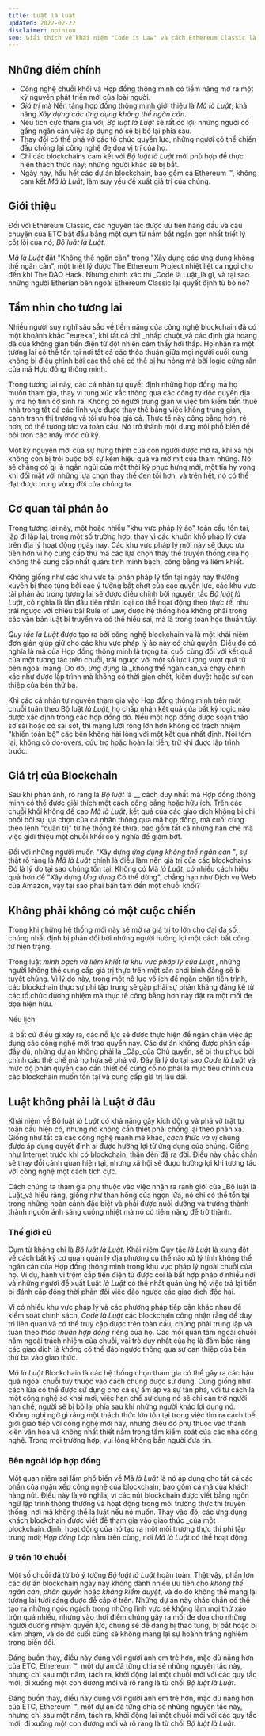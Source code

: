 ```yaml
---
title: Luật là luật
updated: 2022-02-22
disclaimer: opinion
seo: Giải thích về khái niệm "Code is Law" và cách Ethereum Classic là một trong số ít các dự án blockchain cho phép mở ra tương lai tươi sáng này.
---
```


## Những điểm chính

- Công nghệ chuỗi khối và Hợp đồng thông minh có tiềm năng mở ra một kỷ nguyên phát triển mới của loài người.
- _Giá trị_ mà Nền tảng hợp đồng thông minh giới thiệu là _Mã là Luật_; khả năng _Xây dựng các ứng dụng không thể ngăn cản_.
- Nếu tích cực tham gia với, _Bộ luật là Luật_ sẽ rất có lợi; những người cố gắng ngăn cản việc áp dụng nó sẽ bị bỏ lại phía sau.
- Thay đổi có thể phá vỡ các tổ chức quyền lực, những người có thể chiến đấu chống lại công nghệ đe dọa vị trí của họ.
- Chỉ các blockchains cam kết với _Bộ luật là Luật_ mới phù hợp để thực hiện thách thức này; những người khác sẽ bị bắt.
- Ngày nay, hầu hết các dự án blockchain, bao gồm cả Ethereum ™, không cam kết _Mã là Luật_, làm suy yếu đề xuất giá trị của chúng.

## Giới thiệu

Đối với Ethereum Classic, các nguyên tắc được ưu tiên hàng đầu và câu chuyện của ETC bắt đầu bằng một cụm từ nắm bắt ngắn gọn nhất triết lý cốt lõi của nó; _Bộ luật là Luật_.

_Mã là Luật_ đặt "Không thể ngăn cản" trong "Xây dựng các ứng dụng không thể ngăn cản", một triết lý được The Ethereum Project nhiệt liệt ca ngợi cho đến khi The DAO Hack. Nhưng chính xác thì _Code là Luật_là gì, và tại sao những người Etherian bên ngoài Ethereum Classic lại quyết định từ bỏ nó?

## Tầm nhìn cho tương lai

Nhiều người suy nghĩ sâu sắc về tiềm năng của công nghệ blockchain đã có một khoảnh khắc "eureka", khi tất cả chỉ _nhấp chuột_và các định giá hoang dã của không gian tiền điện tử đột nhiên cảm thấy hơi thấp. Họ nhận ra một tương lai có thể tồn tại nơi tất cả các thỏa thuận giữa mọi người cuối cùng không bị điều chỉnh bởi các thể chế có thể bị hư hỏng mà bởi logic cứng rắn của mã Hợp đồng thông minh.

Trong tương lai này, các cá nhân tự quyết định những hợp đồng mà họ muốn tham gia, thay vì tung xúc xắc thông qua các công ty độc quyền địa lý mà họ tình cờ sinh ra. Không có người trung gian vì việc tìm kiếm tiền thuê nhà trong tất cả các lĩnh vực được thay thế bằng việc không trung gian, cạnh tranh thị trường và tối ưu hóa giá cả. Thực tế này công bằng hơn, rẻ hơn, có thể tương tác và toàn cầu. Nó trở thành một dung môi phổ biến để bôi trơn các máy móc cũ kỹ.

Một kỷ nguyên mới của sự hưng thịnh của con người được mở ra, khi xã hội không còn bị trói buộc bởi sự kém hiệu quả và mờ mịt của tham nhũng. Nó sẽ chẳng có gì là ngắn ngủi của một thời kỳ phục hưng mới, một tia hy vọng khi đối mặt với những lựa chọn thay thế đen tối hơn, và trên hết, nó có thể đạt được trong vòng đời của chúng ta.

## Cơ quan tài phán ảo

Trong tương lai này, một hoặc nhiều "khu vực pháp lý ảo" toàn cầu tồn tại, lặp đi lặp lại, trong một số trường hợp, thay vì các khuôn khổ pháp lý dựa trên địa lý hoạt động ngày nay. Các khu vực pháp lý mới này sẽ được ưu tiên hơn vì họ cung cấp thứ mà các lựa chọn thay thế truyền thống của họ không thể cung cấp nhất quán: tính minh bạch, công bằng và liêm khiết.

Không giống như các khu vực tài phán pháp lý tồn tại ngày nay thường xuyên bị thao túng bởi các ý tưởng bất chợt của các quyền lực, các khu vực tài phán ảo trong tương lai sẽ được điều chỉnh bởi nguyên tắc _Bộ luật là Luật_, có nghĩa là lần đầu tiên nhân loại có thể hoạt động theo _thực tế_, như trái ngược với chiêu bài Rule of Law, được hệ thống hóa không phải trong các văn bản luật bí truyền và có thể hiểu sai, mà là trong toán học thuần túy.

_Quy tắc là Luật_ được tạo ra bởi công nghệ blockchain và là một khái niệm đơn giản giúp giữ cho các khu vực pháp lý ảo này có chủ quyền. Điều đó có nghĩa là mã của Hợp đồng thông minh là trọng tài cuối cùng đối với kết quả của một tương tác trên chuỗi, trái ngược với một số lực lượng vượt quá từ bên ngoài mạng. Do đó, _ứng dụng_ là _không thể ngăn cản_và chạy chính xác như được lập trình mà không có thời gian chết, kiểm duyệt hoặc sự can thiệp của bên thứ ba.

Khi các cá nhân tự nguyện tham gia vào Hợp đồng thông minh trên một chuỗi tuân theo Bộ luật _là Luật_, họ chấp nhận kết quả của bất kỳ logic nào được xác định trong các hợp đồng đó. Nếu một hợp đồng được soạn thảo sơ sài hoặc có sai sót, thì mạng lưới rộng lớn hơn không có trách nhiệm "khiến toàn bộ" các bên không hài lòng với một kết quả nhất định. Nói tóm lại, không có do-overs, cứu trợ hoặc hoàn lại tiền, trừ khi được lập trình trước.

## Giá trị của Blockchain

Sau khi phản ánh, rõ ràng là _Bộ luật_ là __ cách duy nhất mà Hợp đồng thông minh có thể được giải thích một cách công bằng hoặc hữu ích. Trên các chuỗi khối không đề cao _Mã là Luật_, kết quả của các giao dịch không bị chi phối bởi sự lựa chọn của cá nhân thông qua mã hợp đồng, mà cuối cùng theo lệnh "quản trị" từ hệ thống kế thừa, bao gồm tất cả những hạn chế mà việc giới thiệu một chuỗi khối có ý nghĩa để giảm bớt.

Đối với những người muốn "Xây dựng _ứng dụng không thể ngăn cản_ ", sự thật rõ ràng là _Mã là Luật_ chính là điều làm nên giá trị của các blockchains. Đó là lý do tại sao chúng tồn tại. Không có Mã _là Luật_, có nhiều cách hiệu quả hơn để "Xây dựng _Ứng dụng_ Có thể dừng", chẳng hạn như Dịch vụ Web của Amazon, vậy tại sao phải bận tâm đến một chuỗi khối?

## Không phải không có một cuộc chiến

Trong khi những hệ thống mới này sẽ mở ra giá trị to lớn cho đại đa số, chúng nhất định bị phản đối bởi những người hưởng lợi một cách bất công từ hiện trạng.

Trong luật _minh bạch và liêm khiết là khu vực pháp lý của Luật_ , những người không thể cung cấp giá trị thực trên một sân chơi bình đẳng sẽ bị tuyệt chủng. Vì lý do này, trong một nỗ lực vô ích để ngăn chặn tiến trình, các blockchain thực sự phi tập trung sẽ gặp phải sự phản kháng đáng kể từ các tổ chức đương nhiệm mà thực tế công bằng hơn này đặt ra một mối đe dọa hiện hữu.

Nếu lịch

là bất cứ điều gì xảy ra, các nỗ lực sẽ được thực hiện để ngăn chặn việc áp dụng các công nghệ mới trao quyền này. Các dự án không được phân cấp đầy đủ, những dự án không phải là _Cấp_của Chủ quyền, sẽ bị thu phục bởi chính các thể chế mà họ hứa sẽ phá vỡ. Đây là lý do tại sao _Code là Luật_ và mức độ phân quyền cao cần thiết để củng cố nó phải là mục tiêu chính của các blockchain muốn tồn tại và cung cấp giá trị lâu dài. 



## Luật không phải là Luật ở đâu

Khái niệm về Bộ luật _là Luật_ có khả năng gây kích động và phá vỡ trật tự toàn cầu hiện có, nhưng nó không cần thiết phải chống lại theo phản xạ. Giống như tất cả các công nghệ mạnh mẽ khác, _cách thức và vị_ chúng được áp dụng quyết định ai được hưởng lợi từ ứng dụng của chúng. Giống như Internet trước khi có blockchain, thần đèn đã ra đời. Điều này chắc chắn sẽ thay đổi cảnh quan hiện tại, nhưng xã hội sẽ được hưởng lợi khi tương tác với công nghệ một cách tích cực.

Cách chúng ta tham gia phụ thuộc vào việc nhận ra ranh giới của _Bộ luật là Luật_và hiểu rằng, giống như than hồng của ngọn lửa, nó chỉ có thể tồn tại trong những hoàn cảnh đặc biệt và phải được nuôi dưỡng và trưởng thành thành nguồn ánh sáng cuồng nhiệt mà nó có tiềm năng để trở thành.



### Thế giới cũ

Cụm từ không chỉ là _Bộ luật là Luật_. Khái niệm Quy tắc _là Luật_ là xung đột về cách bất kỳ cơ quan quản lý địa phương cụ thể nào xử lý tính không thể ngăn cản của Hợp đồng thông minh trong khu vực pháp lý ngoài chuỗi của họ. Ví dụ, hành vi trộm cắp tiền điện tử được coi là bất hợp pháp ở nhiều nơi và những người đề xuất Luật _là Luật_ có thể nhất quán ủng hộ việc trả lại tiền bị đánh cắp đồng thời phản đối việc đảo ngược các giao dịch độc hại. 

Vì có nhiều khu vực pháp lý và các phương pháp tiếp cận khác nhau để kiểm soát chính sách, *Code là Luật* các blockchain công nhận rằng để duy trì liên quan và có thể truy cập được trên toàn cầu, chúng phải trung lập và tuân theo *thỏa thuận hợp đồng* riêng của họ. Các mối quan tâm ngoài chuỗi nằm ngoài trách nhiệm của chuỗi, vai trò duy nhất của họ là đảm bảo rằng các giao dịch là _không_ có thể đảo ngược thông qua sự can thiệp của bên thứ ba vào giao thức.

_Mã là Luật_ Blockchain là các hệ thống chọn tham gia có thể gây ra các hậu quả ngoài chuỗi tùy thuộc vào cách chúng được sử dụng. Cũng giống như cách lửa có thể được sử dụng cho cả sự ấm áp và sự tàn phá, với tư cách là một công nghệ sơ khai mới, việc hạn chế sử dụng nó sẽ chỉ cản trở người hạn chế, người sẽ bị bỏ lại phía sau khi những người khác lợi dụng nó. Không nghi ngờ gì rằng một thách thức lớn tồn tại trong việc tìm ra cách thế giới giao tiếp với công nghệ mới này, nhưng điều đó phụ thuộc vào thành kiến văn hóa và không nhất thiết nằm trong tầm kiểm soát của các nhà công nghệ. Trong mọi trường hợp, vui lòng không bắn người đưa tin.



### Bên ngoài lớp hợp đồng

Một quan niệm sai lầm phổ biến về Mã _là Luật_ là nó áp dụng cho tất cả các phần của ngăn xếp công nghệ của blockchain, bao gồm cả mã của khách hàng nút. Điều này là vô nghĩa, vì các nút blockchain được viết bằng ngôn ngữ lập trình thông thường và hoạt động trong môi trường thực thi truyền thống, nơi mã không thể là luật nếu nó muốn. Thay vào đó, các ứng dụng khách blockchain được viết để tham gia vào giao thức _của một blockchain_định, hoạt động của nó tạo ra một môi trường thực thi phi tập trung mới; _Hợp đồng Lớp_ nằm trên cùng, nơi _Mã là Luật_ có thể hoạt động.



### 9 trên 10 chuỗi

Một số chuỗi đã từ bỏ ý tưởng _Bộ luật là Luật_ hoàn toàn. Thật vậy, phần lớn các dự án blockchain ngày nay không dành nhiều ưu tiên cho _không thể ngăn cản_, _phân quyền_ hoặc _kháng kiểm duyệt_, và do đó không thể mang lại tương lai tươi sáng được đề cập ở trên. Những dự án này chắc chắn có thể tạo ra những ngóc ngách trong những lĩnh vực sẽ không làm mọi thứ xáo trộn quá nhiều, nhưng vào thời điểm chúng gây ra mối đe dọa cho những người đương nhiệm quyền lực, chúng sẽ dễ dàng bị thao túng, bị bắt hoặc bị xâm phạm, và do đó cuối cùng sẽ không mang lại sự hoành tráng nghiêm trọng biến đổi.

Đáng buồn thay, điều này đúng với người anh em trẻ hơn, mặc dù nặng hơn của ETC, Ethereum ™, một dự án đã từng chia sẻ những nguyên tắc này, nhưng chỉ sau một năm, tách ra, khởi động lại một chuỗi mới với các quy tắc mới, đi xuống một con đường mới và rõ ràng là từ chối _Bộ luật là Luật_.

Đáng buồn thay, điều này đúng với người anh em trẻ hơn, mặc dù nặng hơn của ETC, Ethereum ™, một dự án đã từng chia sẻ những nguyên tắc này, nhưng chỉ sau một năm, tách ra, khởi động lại một chuỗi mới với các quy tắc mới, đi xuống một con đường mới và rõ ràng là từ chối _Bộ luật là Luật_.

